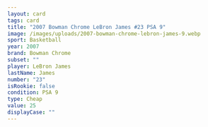 ```yaml
---
layout: card
tags: card
title: "2007 Bowman Chrome LeBron James #23 PSA 9"
image: /images/uploads/2007-bowman-chrome-lebron-james-9.webp
sport: Basketball
year: 2007
brand: Bowman Chrome
subset: ""
player: LeBron James
lastName: James
number: "23"
isRookie: false
condition: PSA 9
type: Cheap
value: 25
displayCase: ""
---
```

